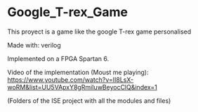 # Google_T-rex_Game
This proyect is a game like the google T-rex game personalised

Made with: verilog

Implemented on a FPGA Spartan 6.

Video of the implementation (Moust me playing): https://www.youtube.com/watch?v=II8LsX-woRM&list=UU5VApxY8gRmiIuwBeyocClQ&index=1

(Folders of the ISE project with all the modules and files)

